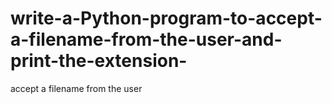 # write-a-Python-program-to-accept-a-filename-from-the-user-and-print-the-extension-
accept a filename from the user
